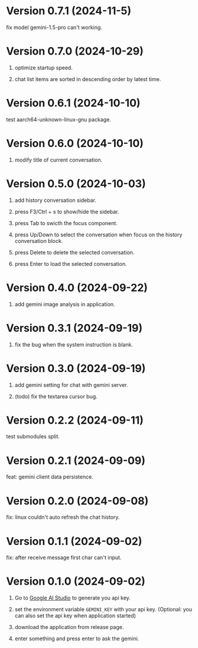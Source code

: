 <!--
 Copyright (C) 2024 reine-ishyanami

 This program is free software: you can redistribute it and/or modify
 it under the terms of the GNU Affero General Public License as
 published by the Free Software Foundation, either version 3 of the
 License, or (at your option) any later version.

 This program is distributed in the hope that it will be useful,
 but WITHOUT ANY WARRANTY; without even the implied warranty of
 MERCHANTABILITY or FITNESS FOR A PARTICULAR PURPOSE.  See the
 GNU Affero General Public License for more details.

 You should have received a copy of the GNU Affero General Public License
 along with this program.  If not, see <https://www.gnu.org/licenses/>.
-->

# Version 0.7.1 (2024-11-5)

fix model gemini-1.5-pro can't working.

# Version 0.7.0 (2024-10-29)

1. optimize startup speed.

2. chat list items are sorted in descending order by latest time.

# Version 0.6.1 (2024-10-10)

test aarch64-unknown-linux-gnu package.

# Version 0.6.0 (2024-10-10)

1. modify title of current conversation.

# Version 0.5.0 (2024-10-03)

1. add history conversation sidebar.

2. press F3/Ctrl + s to show/hide the sidebar.

3. press Tab to swicth the focus component.

4. press Up/Down to select the conversation when focus on the history conversation block.

5. press Delete to delete the selected conversation.

6. press Enter to load the selected conversation.

# Version 0.4.0 (2024-09-22)

1. add gemini image analysis in application.

# Version 0.3.1 (2024-09-19)

1. fix the bug when the system instruction is blank.

# Version 0.3.0 (2024-09-19)

1. add gemini setting for chat with gemini server.

2. (todo) fix the textarea cursor bug.

# Version 0.2.2 (2024-09-11)

test submodules split.

# Version 0.2.1 (2024-09-09)

feat: gemini client data persistence.

# Version 0.2.0 (2024-09-08)

fix: linux couldn't auto refresh the chat history.

# Version 0.1.1 (2024-09-02)

fix: after receive message first char can't input.

# Version 0.1.0 (2024-09-02)

1. Go to [Google AI Studio](https://aistudio.google.com/app/apikey) to generate you api key.

2. set the environment variable `GEMINI_KEY` with your api key. (Optional: you can also set the api key when application started)

3. download the application from release page.

4. enter something and press enter to ask the gemini.
